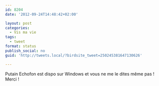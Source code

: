 ```yaml
---
id: 8204
date: '2012-09-24T14:48:42+02:00'

layout: post
categories:
  - Vis ma vie
tags:
  - tweet
format: status
publish_social: no
guid: 'http://tweets.local/?birdsite_tweet=250245381647130626'

---
```


Putain Echofon est dispo sur Windows et vous ne me le dites même pas ! Merci !